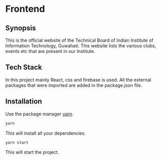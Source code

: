 # Frontend #

## Synopsis

This is the official website of the Technical Board of Indian Institute of Information Technology, Guwahati. This website lists the various clubs, events etc that are present in our Institute.

## Tech Stack

In this project mainly React, css and firebase is used. All the external packages that were imported are added in the package.json file.

## Installation

Use the package manager [yarn](https://classic.yarnpkg.com/en/docs/install/#windows-stable).

```bash
yarn
```

This will install all your dependencies.

```bash
yarn start
```

This will start the project.
